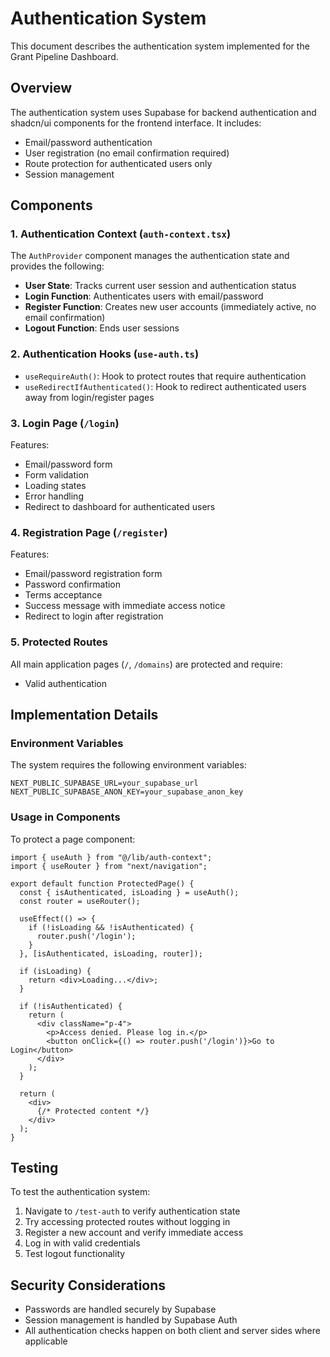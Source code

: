 # Authentication System

This document describes the authentication system implemented for the Grant Pipeline Dashboard.

## Overview

The authentication system uses Supabase for backend authentication and shadcn/ui components for the frontend interface. It includes:

- Email/password authentication
- User registration (no email confirmation required)
- Route protection for authenticated users only
- Session management

## Components

### 1. Authentication Context (`auth-context.tsx`)

The `AuthProvider` component manages the authentication state and provides the following:

- **User State**: Tracks current user session and authentication status
- **Login Function**: Authenticates users with email/password
- **Register Function**: Creates new user accounts (immediately active, no email confirmation)
- **Logout Function**: Ends user sessions

### 2. Authentication Hooks (`use-auth.ts`)

- `useRequireAuth()`: Hook to protect routes that require authentication
- `useRedirectIfAuthenticated()`: Hook to redirect authenticated users away from login/register pages

### 3. Login Page (`/login`)

Features:
- Email/password form
- Form validation
- Loading states
- Error handling
- Redirect to dashboard for authenticated users

### 4. Registration Page (`/register`)

Features:
- Email/password registration form
- Password confirmation
- Terms acceptance
- Success message with immediate access notice
- Redirect to login after registration

### 5. Protected Routes

All main application pages (`/`, `/domains`) are protected and require:
- Valid authentication

## Implementation Details

### Environment Variables

The system requires the following environment variables:

```env
NEXT_PUBLIC_SUPABASE_URL=your_supabase_url
NEXT_PUBLIC_SUPABASE_ANON_KEY=your_supabase_anon_key
```

### Usage in Components

To protect a page component:

```tsx
import { useAuth } from "@/lib/auth-context";
import { useRouter } from "next/navigation";

export default function ProtectedPage() {
  const { isAuthenticated, isLoading } = useAuth();
  const router = useRouter();

  useEffect(() => {
    if (!isLoading && !isAuthenticated) {
      router.push('/login');
    }
  }, [isAuthenticated, isLoading, router]);

  if (isLoading) {
    return <div>Loading...</div>;
  }

  if (!isAuthenticated) {
    return (
      <div className="p-4">
        <p>Access denied. Please log in.</p>
        <button onClick={() => router.push('/login')}>Go to Login</button>
      </div>
    );
  }

  return (
    <div>
      {/* Protected content */}
    </div>
  );
}
```

## Testing

To test the authentication system:

1. Navigate to `/test-auth` to verify authentication state
2. Try accessing protected routes without logging in
3. Register a new account and verify immediate access
4. Log in with valid credentials
5. Test logout functionality

## Security Considerations

- Passwords are handled securely by Supabase
- Session management is handled by Supabase Auth
- All authentication checks happen on both client and server sides where applicable